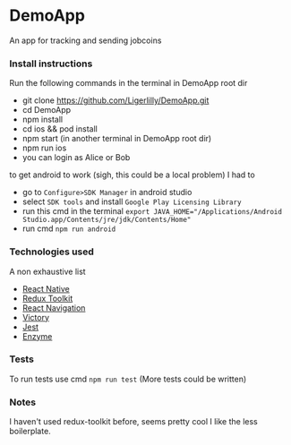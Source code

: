 # DemoApp

An app for tracking and sending jobcoins

### Install instructions

Run the following commands in the terminal in DemoApp root dir

-   git clone https://github.com/Ligerlilly/DemoApp.git
-   cd DemoApp
-   npm install
-   cd ios && pod install
-   npm start (in another terminal in DemoApp root dir)
-   npm run ios
-   you can login as Alice or Bob

to get android to work (sigh, this could be a local problem) I had to

-   go to `Configure>SDK Manager` in android studio
-   select `SDK tools` and install `Google Play Licensing Library`
-   run this cmd in the terminal `export JAVA_HOME="/Applications/Android Studio.app/Contents/jre/jdk/Contents/Home"`
-   run cmd `npm run android`

### Technologies used

A non exhaustive list

-   [React Native](https://reactnative.dev/)
-   [Redux Toolkit](https://redux-toolkit.js.org/)
-   [React Navigation](https://reactnavigation.org/)
-   [Victory](https://formidable.com/open-source/victory/)
-   [Jest](https://jestjs.io/)
-   [Enzyme](https://enzymejs.github.io/enzyme/)

### Tests

To run tests use cmd `npm run test` (More tests could be written)

### Notes

I haven't used redux-toolkit before, seems pretty cool I like the less boilerplate.
